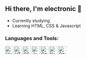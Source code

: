 ## Hi there, I'm electronic 👋

- Currently studying
- Learning HTML, CSS & Javascript

### Languages and Tools:
<a href="https://code.visualstudio.com/" target="_blank" rel="external"><img align="left" alt="Visual Studio Code" width="26px" src="https://cdn.iconscout.com/icon/free/png-256/visual-studio-code-3521796-2945213.png"></a>
<img align="left" alt="HTML5" width="26px" src="https://cdn.icon-icons.com/icons2/1826/PNG/512/4202122html5logosocialsocialmediawebsite-115696_115605.png">
<img align="left" alt="CSS3" width="26px" src="https://cdn.iconscout.com/icon/free/png-256/css3-9-1175237.png">
<img align="left" alt="Javascript" width="26px" src="https://user-images.githubusercontent.com/78802199/133803667-9e406f7f-038f-4401-8787-7473a34f3aac.png">
<img align="left" alt="GitHub" width="26px" src="https://cdn-icons-png.flaticon.com/512/25/25231.png">
<img align="left" alt="Node.js" width="26px" src="https://dashboard.snapcraft.io/site_media/appmedia/2018/05/Artboard_4.png">
<img align="left" alt="Git" width="26px" src="https://user-images.githubusercontent.com/78802199/133805217-72dafc12-172b-4359-a9c9-a786e8ddec38.png">

